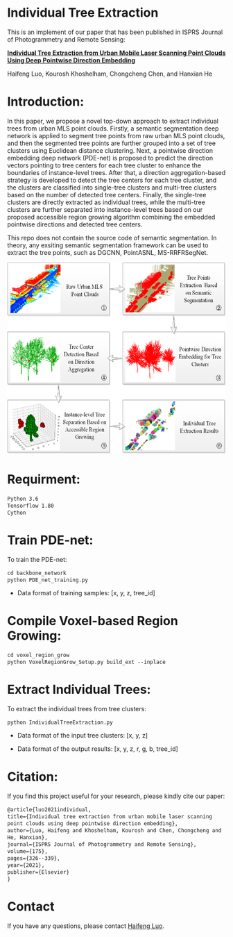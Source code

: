 # Individual Tree Extraction

This is an implement of our paper that has been published in ISPRS Journal of Photogrammetry and Remote Sensing:

[**Individual Tree Extraction from Urban Mobile Laser Scanning Point Clouds Using Deep Pointwise Direction Embedding**](https://www.sciencedirect.com/science/article/pii/S0924271621000654?via%3Dihub)

Haifeng Luo, Kourosh Khoshelham, Chongcheng Chen, and Hanxian He

# Introduction:
In this paper, we propose a novel top-down approach to extract individual trees from urban MLS point clouds. Firstly, a semantic segmentation deep network is applied to segment tree points from raw urban MLS point clouds, and then the segmented tree points are further grouped into a set of tree clusters using Euclidean distance clustering. Next, a pointwise direction embedding deep network (PDE-net) is proposed to predict the direction vectors pointing to tree centers for each tree cluster to enhance the boundaries of instance-level trees. After that, a direction aggregation-based strategy is developed to detect the tree centers for each tree cluster, and the clusters are classified into single-tree clusters and multi-tree clusters based on the number of detected tree centers. Finally, the single-tree clusters are directly extracted as individual trees, while the multi-tree clusters are further separated into instance-level trees based on our proposed accessible region growing algorithm combining the embedded pointwise directions and detected tree centers.

This repo does not contain the source code of semantic segmentation. In theory, any exsiting semantic segmentation framework can be used to extract the tree points, such as DGCNN, PointASNL, MS-RRFRSegNet.

<div align=center><img src="./figs/overall_workflow.png" height="441" width="600"></div>

# Requirment:
    Python 3.6
    Tensorflow 1.80
    Cython

# Train PDE-net:

To train the PDE-net:

    cd backbone_network
    python PDE_net_training.py

* Data format of training samples: [x, y, z, tree_id]

# Compile Voxel-based Region Growing:

    cd voxel_region_grow
    python VoxelRegionGrow_Setup.py build_ext --inplace   

# Extract Individual Trees:

To extract the individual trees from tree clusters:

    python IndividualTreeExtraction.py
    
* Data format of the input tree clusters: [x, y, z]

* Data format of the output results: [x, y, z, r, g, b, tree_id]


# Citation:

If you find this project useful for your research, please kindly cite our paper:
    
    @article{luo2021individual,
    title={Individual tree extraction from urban mobile laser scanning point clouds using deep pointwise direction embedding},
    author={Luo, Haifeng and Khoshelham, Kourosh and Chen, Chongcheng and He, Hanxian},
    journal={ISPRS Journal of Photogrammetry and Remote Sensing},
    volume={175},
    pages={326--339},
    year={2021},
    publisher={Elsevier}
    }
    
# Contact

If you have any questions, please contact [Haifeng Luo](h.feng.luo@outlook.com).
